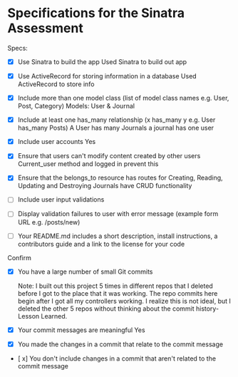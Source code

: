 # Specifications for the Sinatra Assessment

Specs:
- [x] Use Sinatra to build the app
  Used Sinatra to build out app

- [x] Use ActiveRecord for storing information in a database
  Used ActiveRecord to store info

- [x] Include more than one model class (list of model class names e.g. User, Post, Category)
  Models: User & Journal

- [x] Include at least one has_many relationship (x has_many y e.g. User has_many Posts)
    A User has many Journals a journal has one user

- [x] Include user accounts
    Yes
- [x] Ensure that users can't modify content created by other users
    Current_user method and logged in prevent this

- [x] Ensure that the belongs_to resource has routes for Creating, Reading, Updating and Destroying
  Journals have CRUD functionality

- [ ] Include user input validations


- [ ] Display validation failures to user with error message (example form URL e.g. /posts/new)


- [ ] Your README.md includes a short description, install instructions, a contributors guide and a link to the license for your code

Confirm
- [x] You have a large number of small Git commits

  Note: I built out this project 5 times in different repos that I deleted before I got to the place that it was working. The repo commits here begin after I got all my controllers working. I realize this is not ideal, but I deleted the other 5 repos without thinking about the commit history- Lesson Learned.

- [x] Your commit messages are meaningful
    Yes
- [x] You made the changes in a commit that relate to the commit message

- [ x] You don't include changes in a commit that aren't related to the commit message
